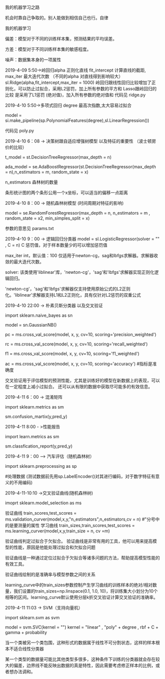 我的机器学习之路

机会时靠自己争取的。别人能做到相信自己也行。自律

我的机器学习


偏差：模型对于不同的训练样本集，预测结果的平均误差。

方差：模型对于不同训练样本集的敏感程度。

噪声：数据集本身的一项属性

2019-4-09 5:50->岭回归alpha 正则化直线  fit_intercept 计算直线的截距, max_iter 最大迭代次数 （不同的alpha 对直线得到影响较大）
sl.Ridge(alpha,fit_intercept,max_iter = 1000)
岭回归跟线性回归比较增加了正则化，可以防止过拟合，采用L2惩罚，加上所有参数的平方和
Lasso跟岭回归的比较 是采用了L1惩罚 (绝对值)，加入所有参数的绝对值和
代码见 ridge.py 

2019-4-10 5:50->多项式回归 degree 最高次指数,太大容易过拟合

model = si.make_pipeline(sp.PolynomialFeatures(degree),sl.LinearRegression())

代码见 poly.py

2019-4-10 6：08 -> 决策树跟自适应增强树模型 以及特征的重要性 （波士顿房价的比较）

t_model = st.DecisionTreeRegressor(max_depth = n)

ada_model = se.AdaBoostRegressor(st.DecisionTreeRegressor(max_depth = n),n_estimators = m, random_state = x) 

n_estimators 森林树的数量

条形统计图的两个条形公用一个x坐标，可以适当的偏移一点距离

2019-4-10 8：00 -> 随机森林树模型 (时间周期对特征的影响)

model = se.RandomForestRegressor(max_depth = n, n_estimators = m , random_state = x2, min_simples_split = x)

参数的意思见 params.txt

2019-4-10 9：00 -> 逻辑回归分类器
model = sl.LogisticRegressor(solver = "" , C = n) C 惩罚值，对于样本数量少的可以增加惩罚值

max_iter  int，默认值：100 仅适用于newton-cg，sag和lbfgs求解器。求解器收敛的最大迭代次数。

solver: 该类使用'liblinear'库，'newton-cg'，'sag'和'lbfgs'求解器实现正则化逻辑回归。

'newton-cg'，'sag'和'lbfgs'求解器仅支持使用原始公式的L2正则化。'liblinear'求解器支持L1和L2正则化，具有仅针对L2惩罚的双重公式

2019-4-10 22:00 -> 朴素贝斯分类器 以及交叉验证

import sklearn.naive_bayes as sn

model = sn.GaussianNB()

pc = ms.cross_val_score(model, x, y, cv=10,
                            scoring='precision_weighted')
                            
rc = ms.cross_val_score(model, x, y, cv=10,
                            scoring='recall_weighted')
                            
f1 = ms.cross_val_score(model, x, y, cv=10,
                            scoring='f1_weighted') 
                            
ac = ms.cross_val_score(model, x, y, cv=10,
                            scoring='accuracy')  #指标是准确度

交叉验证用于评估模型的预测性能，尤其是训练好的模型在新数据上的表现，可以在一定程度上减小过拟合。
还可以从有限的数据中获取尽可能多的有效信息。

2019-4-11 6：00 -> 混淆矩阵

import sklearn.metrics as sm

sm.confusion_martix(y,pred_y) 

2019-4-11 8:00  - >性能报告

import learn.metrics as sm

sm.classfication_report(y,pred_y)

2019-4-11 9：00 —> 汽车评估（随机森林树）

import sklearn.preprocessing as sp

#处理数据 (测试数据前先用sp.LabelEncoder()对其进行编码，对于数字特征有意义的不用编码)

2019-4-11-10:10 ->交叉验证曲线(随机森林树)

imoprt sklearn.model_selection as ms

验证曲线 train_scores,test_scores = ms.validation_curver(model,x,y,"n_estimators",n_estimators,cv = n) #"分号中的是要测量的属性
学习曲线 train_sizes,train_scores,test_scores = ms.learning_curver(model,x,y,train_size = n, cv =m) 

验证曲线判定过拟合于欠拟合。
验证曲线是非常有用的工具，他可以用来提高模型的性能，原因是他能处理过拟合和欠拟合问题

验证曲线是一种通过定位过拟合于欠拟合等诸多问题的方法，帮助提高模型性能的有效工具。

验证曲线绘制的是准确率与模型参数之间的关系

learning_curve中的train_sizes参数控制产生学习曲线的训练样本的绝对/相对数量，我们设置的train_sizes=np.linspace(0.1, 1.0, 10)，将训练集大小划分为10个相等的区间。learning_curve默认使用分层k折交叉验证计算交叉验证的准确率。

2019-4-11 11:03 -> SVM（支持向量机）

import sklearn.svm as svm

model = svm.SVC(kernel = "")  kernel = "linear" , "poly" + degree  , rbf + C + gamma  + probability

当一个类被另一个类包围，这种形式的数据属于线性不可分割状态，这样的样本根本不适合线性分类器

某一个类型的数据量可能比其他类型多很多，这种条件下训练的分类器就会存在较大的偏差，边界线不能反映出数据的真是特性，因此需要考虑修正样本的比例，或者想办法调和。



